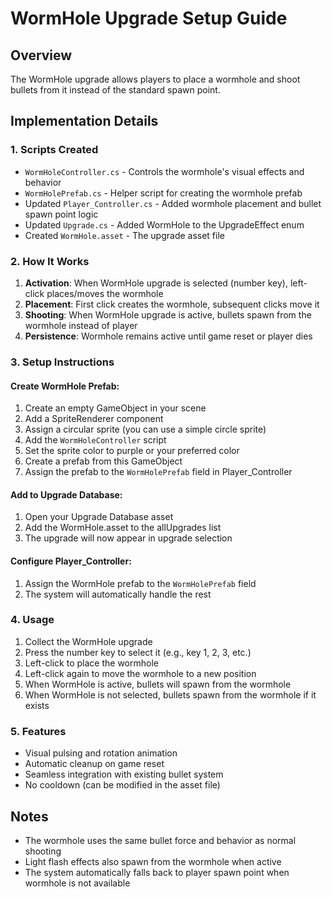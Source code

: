 # WormHole Upgrade Setup Guide

## Overview
The WormHole upgrade allows players to place a wormhole and shoot bullets from it instead of the standard spawn point.

## Implementation Details

### 1. Scripts Created
- `WormHoleController.cs` - Controls the wormhole's visual effects and behavior
- `WormHolePrefab.cs` - Helper script for creating the wormhole prefab
- Updated `Player_Controller.cs` - Added wormhole placement and bullet spawn point logic
- Updated `Upgrade.cs` - Added WormHole to the UpgradeEffect enum
- Created `WormHole.asset` - The upgrade asset file

### 2. How It Works
1. **Activation**: When WormHole upgrade is selected (number key), left-click places/moves the wormhole
2. **Placement**: First click creates the wormhole, subsequent clicks move it
3. **Shooting**: When WormHole upgrade is active, bullets spawn from the wormhole instead of player
4. **Persistence**: Wormhole remains active until game reset or player dies

### 3. Setup Instructions

#### Create WormHole Prefab:
1. Create an empty GameObject in your scene
2. Add a SpriteRenderer component
3. Assign a circular sprite (you can use a simple circle sprite)
4. Add the `WormHoleController` script
5. Set the sprite color to purple or your preferred color
6. Create a prefab from this GameObject
7. Assign the prefab to the `WormHolePrefab` field in Player_Controller

#### Add to Upgrade Database:
1. Open your Upgrade Database asset
2. Add the WormHole.asset to the allUpgrades list
3. The upgrade will now appear in upgrade selection

#### Configure Player_Controller:
1. Assign the WormHole prefab to the `WormHolePrefab` field
2. The system will automatically handle the rest

### 4. Usage
1. Collect the WormHole upgrade
2. Press the number key to select it (e.g., key 1, 2, 3, etc.)
3. Left-click to place the wormhole
4. Left-click again to move the wormhole to a new position
5. When WormHole is active, bullets will spawn from the wormhole
6. When WormHole is not selected, bullets spawn from the wormhole if it exists

### 5. Features
- Visual pulsing and rotation animation
- Automatic cleanup on game reset
- Seamless integration with existing bullet system
- No cooldown (can be modified in the asset file)

## Notes
- The wormhole uses the same bullet force and behavior as normal shooting
- Light flash effects also spawn from the wormhole when active
- The system automatically falls back to player spawn point when wormhole is not available 